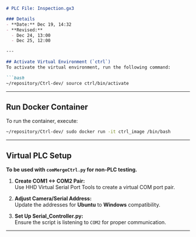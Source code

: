 ```markdown
# PLC File: Inspection.gx3

### Details
- **Date:** Dec 19, 14:32  
- **Revised:**  
  - Dec 24, 13:00  
  - Dec 25, 12:00  

---

## Activate Virtual Environment (`ctrl`)
To activate the virtual environment, run the following command:

```bash
~/repository/Ctrl-dev/ source ctrl/bin/activate
```

---

## Run Docker Container
To run the container, execute:

```bash
~/repository/Ctrl-dev/ sudo docker run -it ctrl_image /bin/bash
```

---

## Virtual PLC Setup
**To be used with `comMergeCtrl.py` for non-PLC testing.**

1. **Create COM1 <-> COM2 Pair:**  
   Use HHD Virtual Serial Port Tools to create a virtual COM port pair.

2. **Adjust Camera/Serial Address:**  
   Update the addresses for **Ubuntu** to **Windows** compatibility.

3. **Set Up Serial_Controller.py:**  
   Ensure the script is listening to `COM2` for proper communication.

--- 


```